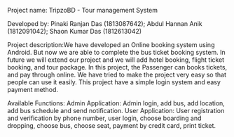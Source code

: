 Project name: TripzoBD - Tour management System

Developed by:
Pinaki Ranjan Das (1813087642);
Abdul Hannan Anik (1812091042);
Shaon Kumar Das (1812613042)
       
Project description:We have developed an Online booking system using Android. But now we are able
to complete the bus ticket booking system. In future we will extend our project and we will add
hotel booking, flight ticket booking, and tour package. In this project, the Passenger can books
tickets, and pay through online. We have tried to make the project very easy so that people can
use it easily. This project have a simple login system and easy payment method.

Available Functions:
        Admin Application: Admin login, add bus, add location, add bus schedule and send notification.
        User Application: User registration and verification by phone number, user login, choose boarding and dropping, 
                          choose bus, choose seat, payment by credit card, print ticket.
